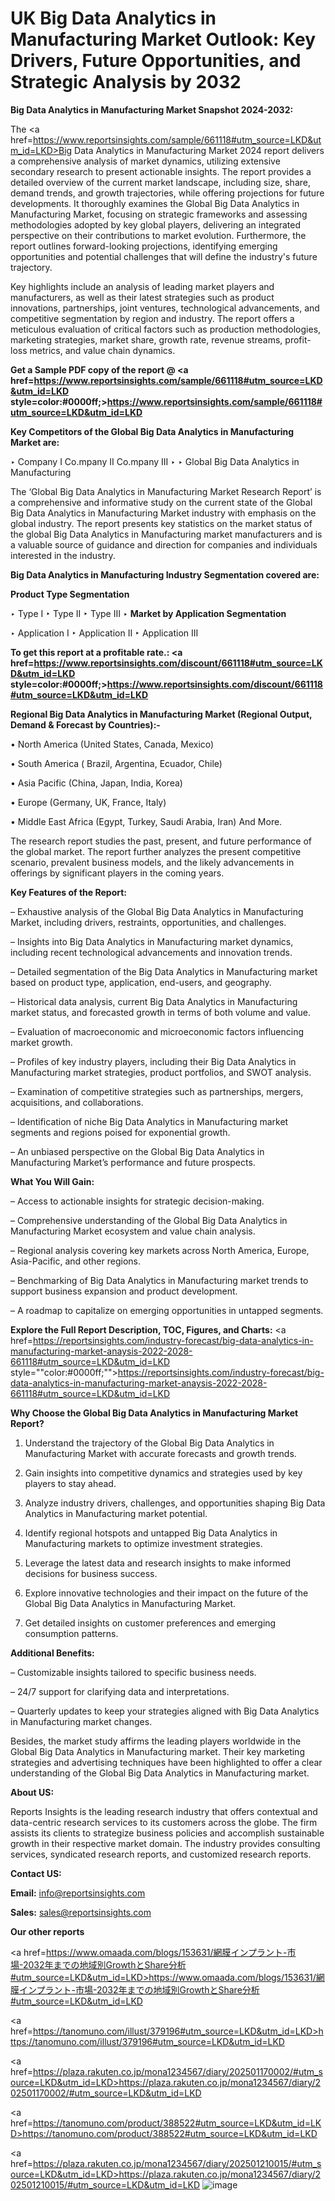 # UK Big Data Analytics in Manufacturing Market Outlook: Key Drivers, Future Opportunities, and Strategic Analysis by 2032

<strong>Big Data Analytics in Manufacturing Market Snapshot 2024-2032:</strong>

The <a href=https://www.reportsinsights.com/sample/661118#utm_source=LKD&utm_id=LKD>Big Data Analytics in Manufacturing Market 2024 report</a> delivers a comprehensive analysis of market dynamics, utilizing extensive secondary research to present actionable insights. The report provides a detailed overview of the current market landscape, including size, share, demand trends, and growth trajectories, while offering projections for future developments. It thoroughly examines the Global Big Data Analytics in Manufacturing Market, focusing on strategic frameworks and assessing methodologies adopted by key global players, delivering an integrated perspective on their contributions to market evolution. Furthermore, the report outlines forward-looking projections, identifying emerging opportunities and potential challenges that will define the industry's future trajectory.

Key highlights include an analysis of leading market players and manufacturers, as well as their latest strategies such as product innovations, partnerships, joint ventures, technological advancements, and competitive segmentation by region and industry. The report offers a meticulous evaluation of critical factors such as production methodologies, marketing strategies, market share, growth rate, revenue streams, profit-loss metrics, and value chain dynamics.

<strong>Get a Sample PDF copy of the report @ <a href=https://www.reportsinsights.com/sample/661118#utm_source=LKD&utm_id=LKD style=color:#0000ff;>https://www.reportsinsights.com/sample/661118#utm_source=LKD&utm_id=LKD</a></strong>

<strong>Key Competitors of the Global Big Data Analytics in Manufacturing Market are:</strong>

‣ Company I Co.mpany II Co.mpany III
‣ 
‣ Global Big Data Analytics in Manufacturing

The ‘Global Big Data Analytics in Manufacturing Market Research Report’ is a comprehensive and informative study on the current state of the Global Big Data Analytics in Manufacturing Market industry with emphasis on the global industry. The report presents key statistics on the market status of the global Big Data Analytics in Manufacturing market manufacturers and is a valuable source of guidance and direction for companies and individuals interested in the industry.

<strong>Big Data Analytics in Manufacturing Industry Segmentation covered are:</strong>

<strong>Product Type Segmentation</strong>

‣ Type I
‣ Type II
‣ Type III
‣ 
<strong>Market by Application Segmentation</strong>

‣ Application I
‣ Application II 
‣ Application III

<strong>To get this report at a profitable rate.: <a href=https://www.reportsinsights.com/discount/661118#utm_source=LKD&utm_id=LKD style=color:#0000ff;>https://www.reportsinsights.com/discount/661118#utm_source=LKD&utm_id=LKD</a></strong>

<strong>Regional Big Data Analytics in Manufacturing Market (Regional Output, Demand &amp; Forecast by Countries):-</strong>

• North America (United States, Canada, Mexico)

• South America ( Brazil, Argentina, Ecuador, Chile)

• Asia Pacific (China, Japan, India, Korea)

• Europe (Germany, UK, France, Italy)

• Middle East Africa (Egypt, Turkey, Saudi Arabia, Iran) And More.

The research report studies the past, present, and future performance of the global market. The report further analyzes the present competitive scenario, prevalent business models, and the likely advancements in offerings by significant players in the coming years.

<strong>Key Features of the Report:</strong>

– Exhaustive analysis of the Global Big Data Analytics in Manufacturing Market, including drivers, restraints, opportunities, and challenges.

– Insights into Big Data Analytics in Manufacturing market dynamics, including recent technological advancements and innovation trends.

– Detailed segmentation of the Big Data Analytics in Manufacturing market based on product type, application, end-users, and geography.

– Historical data analysis, current Big Data Analytics in Manufacturing market status, and forecasted growth in terms of both volume and value.

– Evaluation of macroeconomic and microeconomic factors influencing market growth.

– Profiles of key industry players, including their Big Data Analytics in Manufacturing market strategies, product portfolios, and SWOT analysis.

– Examination of competitive strategies such as partnerships, mergers, acquisitions, and collaborations.

– Identification of niche Big Data Analytics in Manufacturing market segments and regions poised for exponential growth.

– An unbiased perspective on the Global Big Data Analytics in Manufacturing Market’s performance and future prospects.

<strong>What You Will Gain:</strong>

– Access to actionable insights for strategic decision-making.

– Comprehensive understanding of the Global Big Data Analytics in Manufacturing Market ecosystem and value chain analysis.

– Regional analysis covering key markets across North America, Europe, Asia-Pacific, and other regions.

– Benchmarking of Big Data Analytics in Manufacturing market trends to support business expansion and product development.

– A roadmap to capitalize on emerging opportunities in untapped segments.

<strong>Explore the Full Report Description, TOC, Figures, and Charts:</strong>
<a href=https://reportsinsights.com/industry-forecast/big-data-analytics-in-manufacturing-market-anaysis-2022-2028-661118#utm_source=LKD&utm_id=LKD style=""color:#0000ff;"">https://reportsinsights.com/industry-forecast/big-data-analytics-in-manufacturing-market-anaysis-2022-2028-661118#utm_source=LKD&utm_id=LKD</a>

<strong>Why Choose the Global Big Data Analytics in Manufacturing Market Report?</strong>

1. Understand the trajectory of the Global Big Data Analytics in Manufacturing Market with accurate forecasts and growth trends.

2. Gain insights into competitive dynamics and strategies used by key players to stay ahead.

3. Analyze industry drivers, challenges, and opportunities shaping Big Data Analytics in Manufacturing market potential.

4. Identify regional hotspots and untapped Big Data Analytics in Manufacturing markets to optimize investment strategies.

5. Leverage the latest data and research insights to make informed decisions for business success.

6. Explore innovative technologies and their impact on the future of the Global Big Data Analytics in Manufacturing Market.

7. Get detailed insights on customer preferences and emerging consumption patterns.

<strong>Additional Benefits:</strong>

– Customizable insights tailored to specific business needs.

– 24/7 support for clarifying data and interpretations.

– Quarterly updates to keep your strategies aligned with Big Data Analytics in Manufacturing market changes.

Besides, the market study affirms the leading players worldwide in the Global Big Data Analytics in Manufacturing market. Their key marketing strategies and advertising techniques have been highlighted to offer a clear understanding of the Global Big Data Analytics in Manufacturing market.

<strong><strong>About US</strong>:</strong>

Reports Insights is the leading research industry that offers contextual and data-centric research services to its customers across the globe. The firm assists its clients to strategize business policies and accomplish sustainable growth in their respective market domain. The industry provides consulting services, syndicated research reports, and customized research reports.

<strong>Contact US:</strong>

<p class=><b>Email:</b> <a href=mailto:info@reportsinsights.com>info@reportsinsights.com</a></p>
<p class=><b>Sales:</b> <a href=mailto:sales@reportsinsights.com>sales@reportsinsights.com</a></p>

<strong>Our other reports</strong>

<a href=https://www.omaada.com/blogs/153631/網膜インプラント-市場-2032年までの地域別GrowthとShare分析#utm_source=LKD&utm_id=LKD>https://www.omaada.com/blogs/153631/網膜インプラント-市場-2032年までの地域別GrowthとShare分析#utm_source=LKD&utm_id=LKD</a>

<a href=https://tanomuno.com/illust/379196#utm_source=LKD&utm_id=LKD>https://tanomuno.com/illust/379196#utm_source=LKD&utm_id=LKD</a>

<a href=https://plaza.rakuten.co.jp/mona1234567/diary/202501170002/#utm_source=LKD&utm_id=LKD>https://plaza.rakuten.co.jp/mona1234567/diary/202501170002/#utm_source=LKD&utm_id=LKD</a>

<a href=https://tanomuno.com/product/388522#utm_source=LKD&utm_id=LKD>https://tanomuno.com/product/388522#utm_source=LKD&utm_id=LKD</a>

<a href=https://plaza.rakuten.co.jp/mona1234567/diary/202501210015/#utm_source=LKD&utm_id=LKD>https://plaza.rakuten.co.jp/mona1234567/diary/202501210015/#utm_source=LKD&utm_id=LKD</a>
![image](https://github.com/user-attachments/assets/09694914-a08d-4ec3-a209-519c83a5a2c8)

